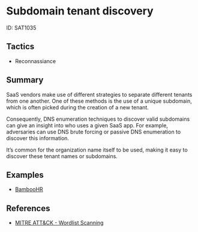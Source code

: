 # Subdomain tenant discovery
ID: SAT1035

## Tactics
* Reconnassiance

## Summary
SaaS vendors make use of different strategies to separate different tenants from one another. One of these methods is the use of a unique subdomain, which is often picked during the creation of a new tenant.

Consequently, DNS enumeration techniques to discover valid subdomains can give an insight into who uses a given SaaS app. For example, adversaries can use DNS brute forcing or passive DNS enumeration to discover this information.

It’s common for the organization name itself to be used, making it easy to discover these tenant names or subdomains.

## Examples
* [BambooHR](examples/bamboohr.md)

## References
* [MITRE ATT&CK - Wordlist Scanning](https://attack.mitre.org/techniques/T1595/003/)
